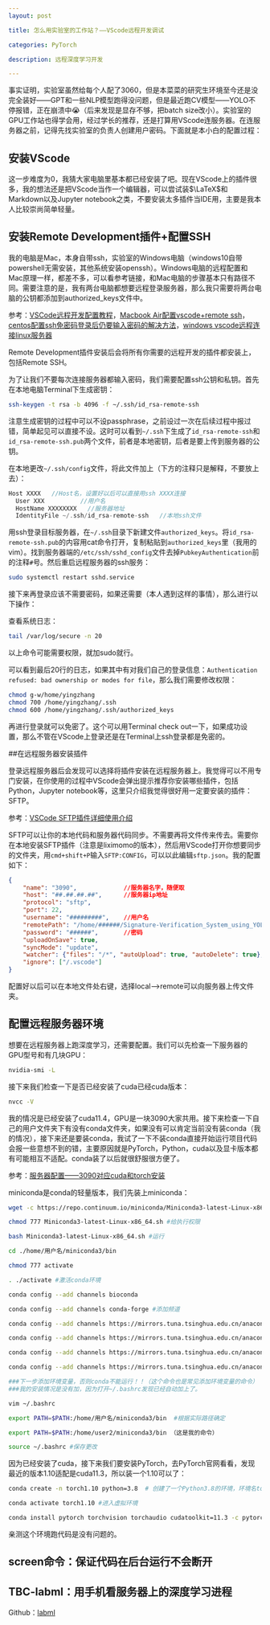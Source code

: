 ```yaml
---
layout: post

title: 怎么用实验室的工作站？——VScode远程开发调试

categories: PyTorch

description: 远程深度学习开发

---
```


事实证明，实验室虽然给每个人配了3060，但是本菜菜的研究生环境至今还是没完全装好——GPT和一些NLP模型跑得没问题，但是最近跑CV模型——YOLO不停报错，正在崩溃中😭（后来发现是显存不够，把batch size改小）。实验室的GPU工作站也得学会用，经过学长的推荐，还是打算用VScode连服务器。在连服务器之前，记得先找实验室的负责人创建用户密码。下面就是本小白的配置过程：

## 安装VScode

这一步难度为0，我猜大家电脑里基本都已经安装了吧。现在VScode上的插件很多，我的想法还是把VScode当作一个编辑器，可以尝试装$\LaTeX$和Markdown以及Jupyter notebook之类，不要安装太多插件当IDE用，主要是我本人比较崇尚简单轻量。

## 安装Remote Development插件+配置SSH

我的电脑是Mac，本身自带ssh，实验室的Windows电脑（windows10自带powershell无需安装，其他系统安装openssh）。Windows电脑的远程配置和Mac原理一样，都差不多，可以看参考链接，和Mac电脑的步骤基本只有路径不同。需要注意的是，我有两台电脑都想要远程登录服务器，那么我只需要将两台电脑的公钥都添加到authorized_keys文件中。

参考：[VSCode远程开发配置教程](https://b23.tv/3YZFHhF)，[Macbook Air配置vscode+remote ssh](https://zhuanlan.zhihu.com/p/428127314)，[centos配置ssh免密码登录后仍要输入密码的解决方法](https://www.jb51.net/article/121180.htm)，[windows vscode远程连接linux服务器](https://zhuanlan.zhihu.com/p/105707830)

Remote Development插件安装后会将所有你需要的远程开发的插件都安装上，包括Remote SSH。

为了让我们不要每次连接服务器都输入密码，我们需要配置ssh公钥和私钥。首先在本地电脑Terminal下生成密钥：

```zsh
ssh-keygen -t rsa -b 4096 -f ~/.ssh/id_rsa-remote-ssh
```

 注意生成密钥的过程中可以不设passphrase，之前设过一次在后续过程中报过错，简单起见可以直接不设。这时可以看到`~/.ssh`下生成了`id_rsa-remote-ssh`和`id_rsa-remote-ssh.pub`两个文件，前者是本地密钥，后者是要上传到服务器的公钥。

在本地更改`~/.ssh/config`文件，将此文件加上（下方的注释只是解释，不要放上去）：

```c
Host XXXX   //Host名，设置好以后可以直接用ssh XXXX连接
  User XXX			//用户名
  HostName XXXXXXXX   //服务器地址
  IdentityFile ~/.ssh/id_rsa-remote-ssh   //本地ssh文件
```

用ssh登录目标服务器，在`~/.ssh`目录下新建文件`authorized_keys`。将`id_rsa-remote-ssh.pub`的内容用cat命令打开，复制粘贴到`authorized_keys`里（我用的vim）。找到服务器端的`/etc/ssh/sshd_config`文件去掉`PubkeyAuthentication`前的注释`#`号。然后重启远程服务器的ssh服务：

```zsh
sudo systemctl restart sshd.service
```

接下来再登录应该不需要密码，如果还需要（本人遇到这样的事情），那么进行以下操作：

查看系统日志：

```zsh
tail /var/log/secure -n 20
```

以上命令可能需要权限，就加sudo就行。

可以看到最后20行的日志，如果其中有对我们自己的登录信息：`Authentication refused: bad ownership or modes for file`，那么我们需要修改权限：

```zsh
chmod g-w/home/yingzhang
chmod 700 /home/yingzhang/.ssh
chmod 600 /home/yingzhang/.ssh/authorized_keys
```

再进行登录就可以免密了。这个可以用Terminal check out一下，如果成功设置，那么不管在VScode上登录还是在Terminal上ssh登录都是免密的。

##在远程服务器安装插件

登录远程服务器后会发现可以选择将插件安装在远程服务器上。我觉得可以不用专门安装，在你使用的过程中VScode会弹出提示推荐你安装哪些插件，包括Python，Jupyter notebook等，这里只介绍我觉得很好用一定要安装的插件：SFTP。

参考：[VSCode SFTP插件详细使用介绍](https://blog.csdn.net/iamlujingtao/article/details/102501845)

SFTP可以让你的本地代码和服务器代码同步。不需要再将文件传来传去。需要你在本地安装SFTP插件（注意是liximomo的版本），然后用VScode打开你想要同步的文件夹，用`cmd+shift+P`输入`SFTP:CONFIG`，可以以此编辑`sftp.json`。我的配置如下：

```json
{
    "name": "3090",        		//服务器名字，随便取
    "host": "##.##.##.##",		//服务器ip地址
    "protocol": "sftp",
    "port": 22,
    "username": "#########",	//用户名
    "remotePath": "/home/######/Signature-Verification_System_using_YOLOv5-and-CycleGAN",  //远程服务器上的路径
    "password": "######",		//密码
    "uploadOnSave": true,
    "syncMode": "update",
    "watcher": {"files": "/*", "autoUpload": true, "autoDelete": true},
    "ignore": ["/.vscode"]
}
```

配置好以后可以在本地文件处右键，选择local—>remote可以向服务器上传文件夹。

## 配置远程服务器环境

想要在远程服务器上跑深度学习，还需要配置。我们可以先检查一下服务器的GPU型号和有几块GPU：

```bash
nvidia-smi -L
```

接下来我们检查一下是否已经安装了cuda已经cuda版本：

```bash
nvcc -V
```

我的情况是已经安装了cuda11.4，GPU是一块3090大家共用。接下来检查一下自己的用户文件夹下有没有conda文件夹，如果没有可以肯定当前没有装conda（我的情况），接下来还是要装conda，我试了一下不装conda直接开始运行项目代码会报一些意想不到的错，主要原因就是PyTorch，Python，cuda以及显卡版本都有可能相互不适配。conda装了以后就很舒服很方便了。

参考：[服务器配置——3090对应cuda和torch安装](https://b23.tv/verKDLK)

miniconda是conda的轻量版本，我们先装上miniconda：

```bash
wget -c https://repo.continuum.io/miniconda/Miniconda3-latest-Linux-x86_64.sh

chmod 777 Miniconda3-latest-Linux-x86_64.sh #给执行权限

bash Miniconda3-latest-Linux-x86_64.sh #运行

cd ./home/用户名/miniconda3/bin

chmod 777 activate

. ./activate #激活conda环境

conda config --add channels bioconda

conda config --add channels conda-forge #添加频道

conda config --add channels https://mirrors.tuna.tsinghua.edu.cn/anaconda/pkgs/free/

conda config --add channels https://mirrors.tuna.tsinghua.edu.cn/anaconda/pkgs/main/

conda config --add channels https://mirrors.tuna.tsinghua.edu.cn/anaconda/cloud/conda-forge/

conda config --add channels https://mirrors.tuna.tsinghua.edu.cn/anaconda/cloud/bioconda/  #这四条是添加channel

###下一步添加环境变量，否则conda不能运行！！（这个命令也是常见添加环境变量的命令）
###我的安装情况是没有加，因为打开~/.bashrc发现已经自动加上了。

vim ~/.bashrc

export PATH=$PATH:/home/用户名/miniconda3/bin  #根据实际路径确定

export PATH=$PATH:/home/user2/miniconda3/bin （这是我的命令）

source ~/.bashrc #保存更改
```

因为已经安装了cuda，接下来我们要安装PyTorch，去PyTorch官网看看，发现最近的版本1.10适配是cuda11.3，所以装一个1.10可以了：

```bash
conda create -n torch1.10 python=3.8  # 创建了一个Python3.8的环境，环境名torch1.10

conda activate torch1.10 #进入虚拟环境

conda install pytorch torchvision torchaudio cudatoolkit=11.3 -c pytorch
```

亲测这个环境跑代码是没有问题的。

## screen命令：保证代码在后台运行不会断开

## TBC-labml：用手机看服务器上的深度学习进程

Github：[labml](https://github.com/labmlai/labml)